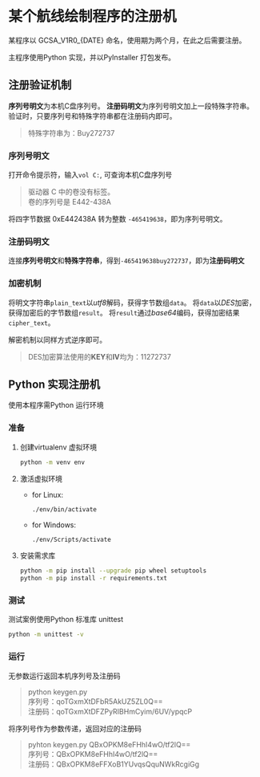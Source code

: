 # 某个航线绘制程序的注册机

某程序以 GCSA_V1R0_{DATE} 命名，使用期为两个月，在此之后需要注册。

主程序使用Python 实现，并以PyInstaller 打包发布。

## 注册验证机制
**序列号明文**为本机C盘序列号。
**注册码明文**为序列号明文加上一段特殊字符串。
验证时，只要序列号和特殊字符串都在注册码内即可。
> 特殊字符串为：Buy272737

### 序列号明文
打开命令提示符，输入`vol C:`, 可查询本机C盘序列号
> 驱动器 C 中的卷没有标签。  
> 卷的序列号是 E442-438A

将四字节数据 0xE442438A 转为整数 `-465419638`，即为序列号明文。

### 注册码明文
连接**序列号明文**和**特殊字符串**，得到`-465419638buy272737`，即为**注册码明文**

### 加密机制
将明文字符串`plain_text`以*utf8*解码，获得字节数组`data`。
将`data`以*DES*加密，获得加密后的字节数组`result`。
将`result`通过*base64*编码，获得加密结果`cipher_text`。

解密机制以同样方式逆序即可。
> DES加密算法使用的**KEY**和**IV**均为：11272737

## Python 实现注册机
使用本程序需Python 运行环境

### 准备
1. 创建virtualenv 虚拟环境
    ```sh
    python -m venv env
    ```

2. 激活虚拟环境
    - for Linux:
        ```sh
        ./env/bin/activate
        ```

    - for Windows:
        ```sh
        ./env/Scripts/activate
        ```

3. 安装需求库
    ```sh
    python -m pip install --upgrade pip wheel setuptools
    python -m pip install -r requirements.txt
    ```

### 测试
测试案例使用Python 标准库 unittest
```sh
python -m unittest -v
```

### 运行
无参数运行返回本机序列号及注册码
> python keygen.py  
> 序列号：qoTGxmXtDFbR5AkUZ5ZL0Q==  
> 注册码：qoTGxmXtDFZPyRIBHmCyim/6UV/ypqcP

将序列号作为参数传递，返回对应的注册码
> pyhton keygen.py QBxOPKM8eFHhI4wO/tf2lQ==  
> 序列号：QBxOPKM8eFHhI4wO/tf2lQ==  
> 注册码：QBxOPKM8eFFXoB1YUvqsQquNWkRcgiGg